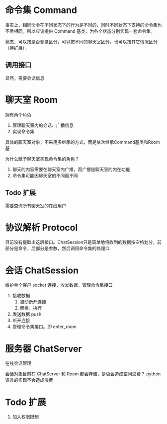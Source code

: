 # 命令集 Command
事实上，相同命令在不同状态下的行为是不同的，同时不同状态下支持的命令集也不尽相同。所以应该提供 Command 基类，为各个状态分别实现一套命令集。

状态，可以按是否登录区分，可以按不同的聊天室区分，也可以按其它情况区分（待扩展）。

## 调用接口
显然，需要会话信息

# 聊天室 Room
拥有两个角色
1. 管理聊天室内的会话、广播信息
2. 实现命令集

具体的聊天室对象，不采用多继承的方式，而是依次继承Command基类和Room基

为什么赋予聊天室实现命令集的角色？
1. 聊天的内容需要在聊天室内广播，而广播是聊天室的内在功能
2. 命令集可能因聊天室的不同而不同

## Todo 扩展
需要查询所有聊天室的在线用户


# 协议解析 Protocol
目前没有提取出这层接口。ChatSession只是简单地将收到的数据按空格划分，前部分是命令，后部分是参数，然后调用命令集的处理口

# 会话 ChatSession
维护单个客户 socket 连接，收发数据，管理命令集接口
1. 接收数据
    1. 被动断开连接
    2. 解析，执行
2. 发送数据 push
3. 断开连接
4. 管理命令集接口。即 enter_room

# 服务器 ChatServer
在线会话管理

会话对象目前在 ChatServer 和 Room 都会存储，是否会造成空间浪费？
python 语言的实现不会造成浪费

# Todo 扩展
1. 加入权限限制
